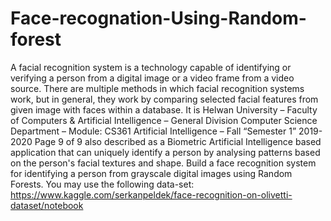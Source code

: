 # Face-recognation-Using-Random-forest
A facial recognition system is a technology capable of identifying or verifying a person from a digital image or a video frame from a video source. There are multiple methods in which facial recognition systems work, but in general, they work by comparing selected facial features from given image with faces within a database. It is    Helwan University – Faculty of Computers &amp; Artificial Intelligence – General Division Computer Science Department – Module: CS361 Artificial Intelligence – Fall “Semester 1” 2019-2020    Page 9 of 9  also described as a Biometric Artificial Intelligence based application that can uniquely identify a person by analysing patterns based on the person's facial textures and shape. Build a face recognition system for identifying a person from grayscale digital images using Random Forests. You may use the following data-set: https://www.kaggle.com/serkanpeldek/face-recognition-on-olivetti-dataset/notebook    
